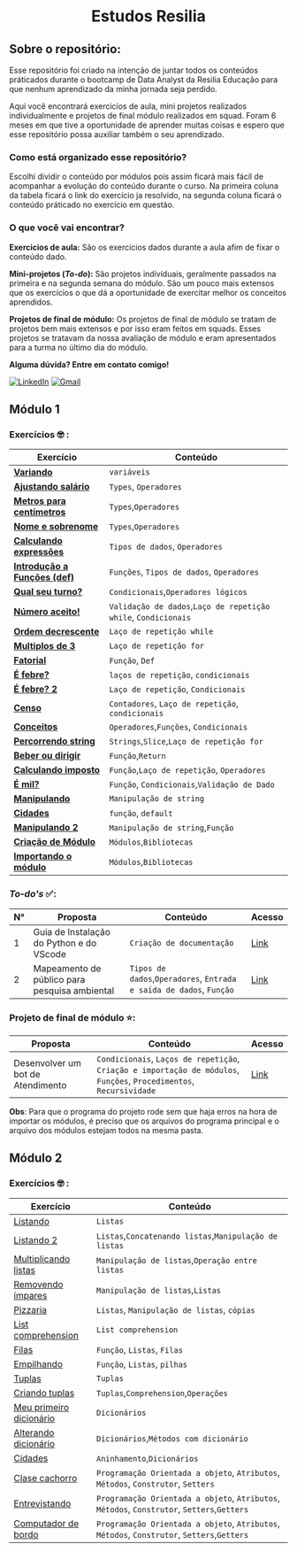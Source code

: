 
</p>
<p align="left">
<h1 align="center">Estudos Resilia</h3>
</p>


## Sobre o repositório:

Esse repositório foi criado na intenção de juntar todos os conteúdos práticados durante o bootcamp de Data Analyst da Resilia Educação para que nenhum aprendizado da minha jornada seja perdido. 

Aqui você encontrará exercicíos de aula, mini projetos realizados individualmente e projetos de final módulo realizados em squad. Foram 6 meses em que tive a oportunidade de aprender muitas coisas e espero que esse repositório possa auxiliar também o seu aprendizado.

### Como está organizado esse repositório?

Escolhi dividir o conteúdo por módulos pois assim ficará mais fácil de acompanhar a evolução do conteúdo durante o curso. Na primeira coluna da tabela ficará o link do exercício ja resolvido, na segunda coluna ficará o conteúdo práticado no exercício em questão.
<p>

### O que você vai encontrar?

**Exercicios de aula:** São os exercícios dados durante a aula afim de fixar o conteúdo dado. 

**Mini-projetos (*To-do*):** São projetos indivíduais, geralmente passados na primeira e na segunda semana do módulo. São um pouco mais extensos que os exercícios o que dá a oportunidade de exercitar melhor os conceitos aprendidos.

**Projetos de final de módulo:**  Os projetos de final de módulo se tratam de projetos bem mais extensos e por isso eram feitos em squads. Esses projetos se tratavam da nossa avaliação de módulo e eram apresentados para a turma no último dia do módulo.
</p>

**Alguma dúvida? Entre em contato comigo!**


[![LinkedIn](https://img.shields.io/badge/-LINKEDIN-0077B5?style=for-the-badge&logo=linkedin&logoColor=white)](https://www.linkedin.com/in/luizasampaiods/) [![Gmail](https://img.shields.io/badge/-Gmail-e3241e?style=for-the-badge&logo=Gmail&logoColor=white)](https://mail.google.com/mail/u/0/?fs=1&to=ssampaiolu@gmail.com&su=Contato%20via%20curr%C3%ADculo.&body=&bcc=&tf=cm)



## Módulo 1

### Exercícios 🤓 :

| Exercício | Conteúdo |
|--|--|
| [**Variando**](https://github.com/luizasampaio-s/EstudosResilia/blob/main/M%C3%B3dulo1/Variando.py)  | `variáveis` |  
|[**Ajustando salário**](https://github.com/luizasampaio-s/EstudosResilia/blob/main/M%C3%B3dulo1/Ajustando-sal%C3%A1rio.py)|`Types`, `Operadores`|
|[**Metros para centímetros**](https://github.com/luizasampaio-s/EstudosResilia/blob/main/M%C3%B3dulo1/Metros-para-cent%C3%ADmetros.py)|`Types`,`Operadores`
|[**Nome e sobrenome**](https://github.com/luizasampaio-s/EstudosResilia/blob/main/M%C3%B3dulo1/4-Nome-e-sobrenome.py)|`Types`,`Operadores`|
|[**Calculando expressões**](https://github.com/luizasampaio-s/EstudosResilia/blob/main/M%C3%B3dulo1/5-Calculando-express%C3%B5es.py)| `Tipos de dados`, `Operadores` |
|[**Introdução a Funções (def)**](https://github.com/luizasampaio-s/EstudosResilia/blob/main/M%C3%B3dulo1/6-Introdu%C3%A7%C3%A3o-funcoes.py)|`Funções`, `Tipos de dados`, `Operadores`|
|[**Qual seu turno?**](https://github.com/luizasampaio-s/EstudosResilia/blob/main/M%C3%B3dulo1/7-Turno.py)| `Condicionais`,`Operadores lógicos`
|[**Número aceito!**](https://github.com/luizasampaio-s/EstudosResilia/blob/main/M%C3%B3dulo1/8-N%C3%BAmero-aceito.py)| `Validação de dados`,`Laço de repetição while`, `Condicionais`|
|[**Ordem decrescente**](https://github.com/luizasampaio-s/EstudosResilia/blob/main/M%C3%B3dulo1/9-Ordem-decrescente.py)|`Laço de repetição while`|
|[**Multiplos de 3**](https://github.com/luizasampaio-s/EstudosResilia/blob/main/M%C3%B3dulo1/10-Multiplos-de-3.py)| `Laço de repetição for`|
|[**Fatorial**](https://github.com/luizasampaio-s/EstudosResilia/blob/main/M%C3%B3dulo1/11-Fatorial.py)| `Função`, `Def`|
|[**É febre?**](https://github.com/luizasampaio-s/EstudosResilia/blob/main/M%C3%B3dulo1/12-%C3%89-Febre.py)| `laços de repetição`, `condicionais` |
|[**É febre? 2**](https://github.com/luizasampaio-s/EstudosResilia/blob/main/M%C3%B3dulo1/13-%C3%89-Febre-2.py)| `Laço de repetição`, `Condicionais`|
|[**Censo**](https://github.com/luizasampaio-s/EstudosResilia/blob/main/M%C3%B3dulo1/14-Censo.py)|`Contadores`, `Laço de repetição`, `condicionais`|
|[**Conceitos**](https://github.com/luizasampaio-s/EstudosResilia/blob/main/M%C3%B3dulo1/15-Conceitos.py)| `Operadores`,`Funções`, `Condicionais`|
|[**Percorrendo string**](https://github.com/luizasampaio-s/EstudosResilia/blob/main/M%C3%B3dulo1/16-Percorrendo-String.py)|`Strings`,`Slice`,`Laço de repetição for`|
|[**Beber ou dirigir**](https://github.com/luizasampaio-s/EstudosResilia/blob/main/M%C3%B3dulo1/17-Beber-ou-dirigir.py)| `Função`,`Return`|
|[**Calculando imposto**](https://github.com/luizasampaio-s/EstudosResilia/blob/main/M%C3%B3dulo1/18-Calculo-imposto.py)| `Função`,`Laço de repetição`, `Operadores`|
|[**É mil?**](https://github.com/luizasampaio-s/EstudosResilia/blob/main/M%C3%B3dulo1/19-Maior-menor-que-mil.py)|`Função`, `Condicionais`,`Validação de Dado`|
|[**Manipulando**](https://github.com/luizasampaio-s/EstudosResilia/blob/main/M%C3%B3dulo1/20-Manipulando.py)|`Manipulação de string`|
|[**Cidades**](https://github.com/luizasampaio-s/EstudosResilia/blob/main/M%C3%B3dulo1/21-Cidade-Pais.py)|  `função`, `default`|
|[**Manipulando 2**](https://github.com/luizasampaio-s/EstudosResilia/blob/main/M%C3%B3dulo1/22-Def-String.py)| `Manipulação de string`,`Função`|
|[**Criação de Módulo**](https://github.com/luizasampaio-s/EstudosResilia/blob/main/M%C3%B3dulo1/Modulo.py)| `Módulos`,`Bibliotecas`|
|[**Importando o módulo**](https://github.com/luizasampaio-s/EstudosResilia/blob/main/M%C3%B3dulo1/24-Utilizando-modulo.py)| `Módulos`,`Bibliotecas`|

### *To-do's* ✅:

N° | Proposta | Conteúdo| Acesso | 
|--|--|--|--|
1 | Guia de Instalação do Python e do VScode | `Criação de documentação`| [Link](https://docs.google.com/document/d/1bUfA332_vvT7TfLuMuVgFAmHhsRMa53pSWmwzvCvMLA/edit?usp=sharing)
2| Mapeamento de público para pesquisa ambiental |`Tipos de dados`,`Operadores`, `Entrada e saída de dados`, `Função`|[Link](https://github.com/luizasampaio-s/EstudosResilia/blob/main/M%C3%B3dulo1/TODO%232%20-%20Luiza%20Sampaio%20%5BT20%5D.py)
### **Projeto de final de módulo ⭐**:

| Proposta | Conteúdo| Acesso | 
|--|--|--|
|Desenvolver um bot de Atendimento| `Condicionais`, `Laços de repetição`, `Criação e importação de módulos`, `Funções`, `Procedimentos`, `Recursividade`| [Link](https://github.com/luizasampaio-s/Projeto1)

**Obs**: Para que o programa do projeto rode sem que haja erros na hora de importar os módulos, é preciso que os arquivos do programa principal e o arquivo dos módulos estejam todos na mesma pasta.

## Módulo 2

### Exercícios 🤓 :

| Exercício | Conteúdo |
|---|---|
|[Listando](https://github.com/luizasampaio-s/EstudosResilia/blob/main/M%C3%B3dulo%202/1-Listando.py)|`Listas`|
|[Listando 2](https://github.com/luizasampaio-s/EstudosResilia/blob/main/M%C3%B3dulo%202/2-Listando%202.py)|`Listas`,`Concatenando listas`,`Manipulação de listas`|
|[Multiplicando listas](https://github.com/luizasampaio-s/EstudosResilia/blob/main/M%C3%B3dulo%202/3-Multiplicando-listas.py)|`Manipulação de listas`,`Operação entre listas`|
|[Removendo ímpares](https://github.com/luizasampaio-s/EstudosResilia/blob/main/M%C3%B3dulo%202/4-Removendo-impares.py)|`Manipulação de listas`,`Listas`|
|[Pizzaria](https://github.com/luizasampaio-s/EstudosResilia/blob/main/M%C3%B3dulo%202/5-Sabores-pizza.py)|`Listas`, `Manipulação de listas`, `cópias`|
|[List comprehension](https://github.com/luizasampaio-s/EstudosResilia/blob/main/M%C3%B3dulo%202/6-List-compreheensio.py)|`List comprehension`| 
|[Filas](https://github.com/luizasampaio-s/EstudosResilia/blob/main/M%C3%B3dulo%202/7-fila.py)| `Função`, `Listas`, `Filas`|
|[Empilhando](https://github.com/luizasampaio-s/EstudosResilia/blob/main/M%C3%B3dulo%202/8-pilha.py)|`Função`, `Listas`, `pilhas`|
|[Tuplas](https://github.com/luizasampaio-s/EstudosResilia/blob/main/M%C3%B3dulo%202/9-tupla.py)| `Tuplas`|
|[Criando tuplas](https://github.com/luizasampaio-s/EstudosResilia/blob/main/M%C3%B3dulo%202/10-Criando-tupla.py)|`Tuplas`,`Comprehension`,`Operações`|
|[Meu primeiro dicionário](https://github.com/luizasampaio-s/EstudosResilia/blob/main/M%C3%B3dulo%202/11-Primeiro-dicionario.py)| `Dicionários`|
|[Alterando dicionário](https://github.com/luizasampaio-s/EstudosResilia/blob/main/M%C3%B3dulo%202/12-Alterando-dicionarios.py)|`Dicionários`,`Métodos com dicionário`|
|[Cidades](https://github.com/luizasampaio-s/EstudosResilia/blob/main/M%C3%B3dulo%202/13-Cidades.py)| `Aninhamento`,`Dicionários`| 
|[Clase cachorro](https://github.com/luizasampaio-s/EstudosResilia/blob/main/M%C3%B3dulo%202/14-Classe-cachorro.py)|`Programação Orientada a objeto`, `Atributos`, `Métodos`, `Construtor`, `Setters`|
|[Entrevistando](https://github.com/luizasampaio-s/EstudosResilia/blob/main/M%C3%B3dulo%202/15-Entrevistas.py)|`Programação Orientada a objeto`, `Atributos`, `Métodos`, `Construtor`, `Setters`,`Getters`|
|[Computador de bordo](https://github.com/luizasampaio-s/EstudosResilia/blob/main/M%C3%B3dulo%202/16-Computador-de-bordo.py)|  `Programação Orientada a objeto`, `Atributos`, `Métodos`, `Construtor`, `Setters`,`Getters`|